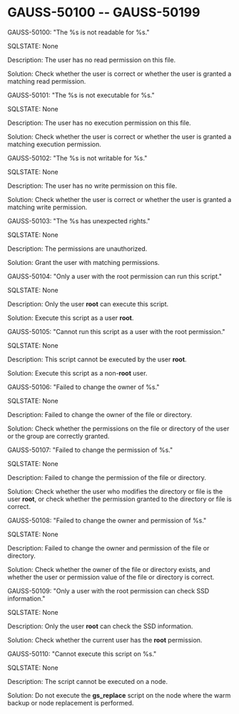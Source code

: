 # GAUSS-50100 -- GAUSS-50199<a name="EN-US_TOPIC_0302073365"></a>

GAUSS-50100: "The %s is not readable for %s."

SQLSTATE: None

Description: The user has no read permission on this file.

Solution: Check whether the user is correct or whether the user is granted a matching read permission.

GAUSS-50101: "The %s is not executable for %s."

SQLSTATE: None

Description: The user has no execution permission on this file.

Solution: Check whether the user is correct or whether the user is granted a matching execution permission.

GAUSS-50102: "The %s is not writable for %s."

SQLSTATE: None

Description: The user has no write permission on this file.

Solution: Check whether the user is correct or whether the user is granted a matching write permission.

GAUSS-50103: "The %s has unexpected rights."

SQLSTATE: None

Description: The permissions are unauthorized.

Solution: Grant the user with matching permissions.

GAUSS-50104: "Only a user with the root permission can run this script."

SQLSTATE: None

Description: Only the user  **root**  can execute this script.

Solution: Execute this script as a user  **root**.

GAUSS-50105: "Cannot run this script as a user with the root permission."

SQLSTATE: None

Description: This script cannot be executed by the user  **root**.

Solution: Execute this script as a non-**root**  user.

GAUSS-50106: "Failed to change the owner of %s."

SQLSTATE: None

Description: Failed to change the owner of the file or directory.

Solution: Check whether the permissions on the file or directory of the user or the group are correctly granted.

GAUSS-50107: "Failed to change the permission of %s."

SQLSTATE: None

Description: Failed to change the permission of the file or directory.

Solution: Check whether the user who modifies the directory or file is the user  **root**, or check whether the permission granted to the directory or file is correct.

GAUSS-50108: "Failed to change the owner and permission of %s."

SQLSTATE: None

Description: Failed to change the owner and permission of the file or directory.

Solution: Check whether the owner of the file or directory exists, and whether the user or permission value of the file or directory is correct.

GAUSS-50109: "Only a user with the root permission can check SSD information."

SQLSTATE: None

Description: Only the user  **root**  can check the SSD information.

Solution: Check whether the current user has the  **root**  permission.

GAUSS-50110: "Cannot execute this script on %s."

SQLSTATE: None

Description: The script cannot be executed on a node.

Solution: Do not execute the  **gs\_replace**  script on the node where the warm backup or node replacement is performed.

